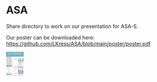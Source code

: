 # ASA

Share directory to work on our presentation for ASA-S.

Our poster can be downloaded here: https://github.com/LKress/ASA/blob/main/poster/poster.pdf

<img src="poster/screenshot_poster.png" width="48">
